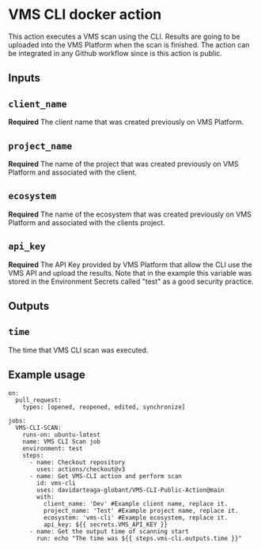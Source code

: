 # VMS CLI docker action

This action executes a VMS scan using the CLI. Results are going to be uploaded into the VMS Platform when the scan is finished.
The action can be integrated in any Github workflow since is this action is public.

## Inputs

## `client_name`

**Required** The client name that was created previously on VMS Platform.

## `project_name`

**Required** The name of the project that was created previously on VMS Platform and associated with the client.

## `ecosystem`

**Required** The name of the ecosystem that was created previously on VMS Platform and associated with the clients project.

## `api_key`

**Required** The API Key provided by VMS Platform that allow the CLI use the VMS API and upload the results. Note that in the example this variable was stored in the Environment Secrets called "test" as a good security practice.

## Outputs

## `time`

The time that VMS CLI scan was executed.

## Example usage

```
on:
  pull_request:
    types: [opened, reopened, edited, synchronize]

jobs:
  VMS-CLI-SCAN:
    runs-on: ubuntu-latest
    name: VMS CLI Scan job
    environment: test
    steps:
      - name: Checkout repository
        uses: actions/checkout@v3
      - name: Get VMS-CLI action and perform scan
        id: vms-cli
        uses: davidarteaga-globant/VMS-CLI-Public-Action@main
        with:
          client_name: 'Dev' #Example client name, replace it.
          project_name: 'Test' #Example project name, replace it.
          ecosystem: 'vms-cli' #Example ecosystem, replace it.
          api_key: ${{ secrets.VMS_API_KEY }}
      - name: Get the output time of scanning start
        run: echo "The time was ${{ steps.vms-cli.outputs.time }}"
```
